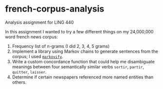 # french-corpus-analysis
Analysis assignment for LING 440

In this assignment I wanted to try a few different things on my 24,000,000 word french news corpus:
1. Frequency list of n-grams (I did 2, 3, 4, 5 grams)
2. Implement a library using Markov chains to generate sentences from the corpus; I used [`markovify`](https://github.com/jsvine/markovify).
3. Write a custom concordance function that could help me disambiguate meanings between four semantically similar verbs `sortir`, `partir`, `quitter`, `laisser`.
4. Determine if certain newspapers referenced more named entities than others. 
